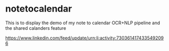 # notetocalendar
This is to display the demo of my note to calendar OCR+NLP pipeline and the shared calanders feature

https://www.linkedin.com/feed/update/urn:li:activity:7303614174335492096
